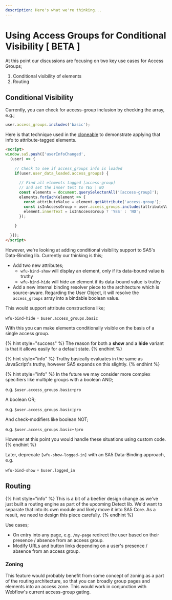 ```yaml
---
description: Here's what we're thinking...
---
```


# Using Access Groups for Conditional Visibility \[ BETA ]

At this point our discussions are focusing on two key use cases for Access Groups;

1. Conditional visibility of elements
2. Routing

## Conditional Visibility&#x20;

Currently, you can check for access-group inclusion by checking the array, e.g.;&#x20;

```javascript
user.access_groups.includes('basic');
```

Here is that technique used in the [cloneable](https://webflow.com/made-in-webflow/website/current-user-info) to demonstrate applying that info to attribute-tagged elements.

```html
<script> 
window.sa5.push(['userInfoChanged', 
  (user) => {
    
    // Check to see if access_groups info is loaded
    if(user.user_data_loaded.access_groups) {
    
      // Find all elements tagged [access-group]
      // and set the inner text to YES | NO
      const elements = document.querySelectorAll('[access-group]');
      elements.forEach(element => {
        const attributeValue = element.getAttribute('access-group');
        const isInAccessGroup = user.access_groups.includes(attributeValue);
        element.innerText = isInAccessGroup ? 'YES' : 'NO';
      });
      
    }
    
  }]); 
</script>
```

However, we're looking at adding conditional visibility support to  SA5's Data-Binding lib. Currently our thinking is this;

* Add two new attributes;
  * `wfu-bind-show` will display an element, only if its data-bound value is truthy
  * `wfu-bind-hide` will hide an element if its data-bound value is truthy
* Add a new internal binding resolver piece to the architecture which is source-aware. Regarding the User Object, it will resolve the `access_groups` array into a bindable boolean value.&#x20;

This would support attribute constructions like;

`wfu-bind-hide` = `$user.access_groups.basic`

With this you can make elements conditionally visible on the basis of a single access group.&#x20;

{% hint style="success" %}
The reason for both a **show** and a **hide** variant is that it allows easily for a default state.&#x20;
{% endhint %}

{% hint style="info" %}
Truthy basically evaluates in the same as JavaScript's truthy, however SA5 expands on this slightly.&#x20;
{% endhint %}

{% hint style="info" %}
In the future we may consider more complex specifiers like multiple groups with a boolean AND;

e.g. `$user.access_groups.basic+pro`

A boolean OR;

e.g. `$user.access_groups.basic|pro`

And check-modifiers like boolean NOT;

e.g. `$user.access_groups.basic+!pro`

However at this point you would handle these situations using custom code.&#x20;
{% endhint %}

Later, deprecate `[wfu-show-logged-in]` with an SA5 Data-Binding approach, e.g.

`wfu-bind-show` = `$user.logged_in`

## Routing

{% hint style="info" %}
This is a bit of a beefier design change as we've just built a routing engine as part of the upcoming Detect lib. We'd want to separate that into its own module and likely move it into SA5 Core. As a result, we need to design this piece carefully.&#x20;
{% endhint %}

Use cases;&#x20;

* On entry into any page, e.g. `/my-page` redirect the user based on their presence / absence from an access group.&#x20;
* Modify URLs and button links depending on a user's presence / absence from an access group.&#x20;

### Zoning

This feature would probably benefit from some concept of zoning as a part of the routing architecture, so that you can broadly group pages and elements into an access zone. This would work in conjunction with Webflow's current access-group gating.&#x20;





